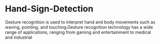 # Hand-Sign-Detection
 Gesture recognition is used to interpret hand and body movements such as waving, pointing, and touching.Gesture recognition technology has a wide range of applications, ranging from gaming and entertainment to medical and industrial
